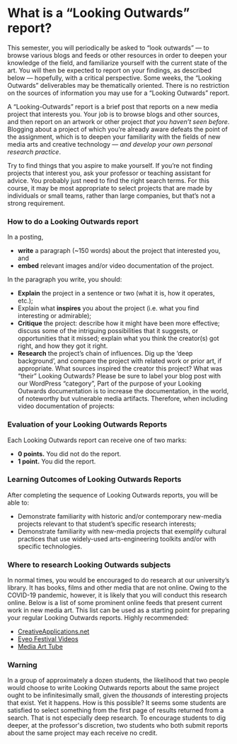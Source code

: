 # What is a “Looking Outwards” report?

This semester, you will periodically be asked to “look outwards” — to browse various blogs and feeds or other resources in order to deepen your knowledge of the field, and familiarize yourself with the current state of the art. You will then be expected to report on your findings, as described below — hopefully, with a critical perspective. Some weeks, the “Looking Outwards” deliverables may be thematically oriented. There is no restriction on the sources of information you may use for a “Looking Outwards” report.

A “Looking-Outwards” report is a brief post that reports on a new media project that interests you. Your job is to browse blogs and other sources, and then report on an artwork or other project *that you haven’t seen before*. Blogging about a project of which you’re already aware defeats the point of the assignment, which is to deepen your familiarity with the fields of new media arts and creative technology — *and develop your own personal research practice*.

Try to find things that you aspire to make yourself. If you’re not finding projects that interest you, ask your professor or teaching assistant for advice. You probably just need to find the right search terms. For this course, it may be most appropriate to select projects that are made by individuals or small teams, rather than large companies, but that’s not a strong requirement.


### How to do a Looking Outwards report

In a posting,

* **write** a paragraph (~150 words) about the project that interested you, and
* **embed** relevant images and/or video documentation of the project.

In the paragraph you write, you should:

* **Explain** the project in a sentence or two (what it is, how it operates, etc.);
* Explain what **inspires** you about the project (i.e. what you find interesting or admirable);
* **Critique** the project: describe how it might have been more effective; discuss some of the intriguing possibilities that it suggests, or opportunities that it missed; explain what you think the creator(s) got right, and how they got it right.
* **Research** the project’s chain of influences. Dig up the ‘deep background’, and compare the project with related work or prior art, if appropriate. What sources inspired the creator this project? What was “their” Looking Outwards?
Please be sure to label your blog post with our WordPress “category”, Part of the purpose of your Looking Outwards documentation is to increase the documentation, in the world, of noteworthy but vulnerable media artifacts. Therefore, when including video documentation of projects:

### Evaluation of your Looking Outwards Reports
Each Looking Outwards report can receive one of two marks:

* **0 points.** You did not do the report.
* **1 point.** You did the report.

### Learning Outcomes of Looking Outwards Reports

After completing the sequence of Looking Outwards reports, you will be able to:

* Demonstrate familiarity with historic and/or contemporary new-media projects relevant to that student’s specific research interests;
* Demonstrate familiarity with new-media projects that exemplify cultural practices that use widely-used arts-engineering toolkits and/or with specific technologies.

### Where to research Looking Outwards subjects

In normal times, you would be encouraged to do research at our university’s library. It has books, films and other media that are not online.  Owing to the COVID-19 pandemic, however, it is likely that you will conduct this research online. Below is a list of some prominent online feeds that present current work in new media art. This list can be used as a starting point for preparing your regular Looking Outwards reports. Highly recommended:

* [CreativeApplications.net](http://www.creativeapplications.net/)
* [Eyeo Festival Videos](https://vimeo.com/eyeofestival/videos/all)
* [Media Art Tube](http://www.youtube.com/user/MediaArtTube)

### Warning

In a group of approximately a dozen students, the likelihood that two people would choose to write Looking Outwards reports about the same project ought to be infinitesimally small, given the *thousands* of interesting projects that exist. Yet it happens. How is this possible? It seems some students are satisfied to select something from the first page of results returned from a search. That is not especially deep research. To encourage students to dig deeper, at the professor's discretion, two students who both submit reports about the same project may each receive no credit. 


